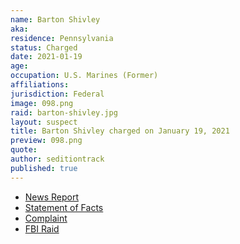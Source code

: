 ```yaml
---
name: Barton Shivley
aka:
residence: Pennsylvania
status: Charged
date: 2021-01-19
age:
occupation: U.S. Marines (Former)
affiliations:
jurisdiction: Federal
image: 098.png
raid: barton-shivley.jpg
layout: suspect
title: Barton Shivley charged on January 19, 2021
preview: 098.png
quote:
author: seditiontrack
published: true
---
```


- [News Report](https://www.fox43.com/article/news/local/central-pennsylvania-man-arrested-for-role-in-riot-at-us-capitol/521-578d8b83-fed6-4768-95a5-29526f1ebe90)
- [Statement of Facts](https://www.justice.gov/opa/page/file/1357006/download)
- [Complaint](https://www.justice.gov/opa/page/file/1357011/download)
- [FBI Raid](https://www.pennlive.com/news/2021/01/central-pa-man-laid-hands-on-police-officers-during-capitol-riot-prosecutor.html)
